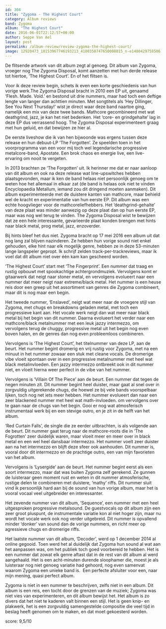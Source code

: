 ```yaml
---
id: 304
title: "Zygoma - The Highest Court"
category: Album reviews
band: Zygoma
album: "The Highest Court"
date: 2016-06-01T22:12:57+00:00
author: Seppe Van Ael
layout: post
permalink: /album-review/review-zygoma-the-highest-court/
image: 12920473_10153967746193213_4100350747650008015_n-e1480429758506.jpg
---
```

De flitsende artwork van dit album zegt al genoeg. Dit album van Zygoma, vroeger nog The Zygoma Disposal, komt aanzetten met hun derde release tot hiertoe, ‘The Highest Court’. En of het flitsen is.

Voor ik deze review begin, schets ik even een korte geschiedenis van hun vorige werk.The Zygoma Disposal bracht in 2010 een EP uit, genaamd ‘Flesh. Made. Void.’ en bestond uit drie nummers, maar had toch een deftige lengte van langer dan achttien minuten. Met songtitels als ‘Hey Dillinger, See You Next Thursday!’ wist je direct waar deze band naartoe ging, namelijk een mix van deze twee bands. Mathcore gecombineerd met wat deathgrind, jazz, je kan het niet bedenken. Het ‘core- en grindgehalte’ lag in deze EP dus verrassend hoog. The Zygoma Disposal experimenteert graag met hun geluid, en dat bewijzen ze hier al.

De eerste liveshow die ik van hen bijwoonde was ergens tussen deze release en hun debuut-LP ‘The Forgotten’. Ze speelden toen in het voorprogramma van een voor mij toch wel legendarische progressive metalcore-band, Apostate. Een brok chaos en energie live, een live-ervaring om nooit te vergeten.

In 2013 brachten ze ‘The Forgotten’ uit. Ik herinner me dat er naar aanloop van dit album en ook na deze release wat line-upswitches hebben plaatsgevonden, maar ik ken de band helaas niet persoonlijk genoeg om te weten hoe het allemaal in elkaar zat (de band is helaas ook niet te vinden Encyclopaedia Metallum, iemand zou dit dringend moeten aanmaken). Dit album experimenteerde met de duistere kanten van mathcore, maar behield wel de kracht en experimentatie van hun eerste EP. Dit album was een echte hoogvlieger voor de mathcoreliefhebbers. Het ‘deathgrind-gehalte’ van deze plaat was minder aanwezig op deze plaat dan op hun eerste EP, maar was nog wel terug te vinden. The Zygoma Disposal wist te bewijzen dat ze een hele interessante, gevarieerde plaat konden brengen met hints naar black metal, prog metal, jazz, enzoverder.

Bij hints bleef het dus niet. Zygoma bracht op 17 mei 2016 een album uit dat nog lang zal blijven nazinderen. Ze hebben hun vorige sound niet enkel gehouden, elke hint naar elk mogelijk genre, hebben ze in deze 53-minuten lange langspeler gepropt. Ik schrijf zelden track-per-trackreviews, maar ik voel dat dit album niet over één kam kan gescheerd worden.

‘The Highest Court’ start met ‘The Fingerprint’. Een nummer dat traag en rustig opbouwt met spookachtige achtergrondmuziek. Vervolgens komt er gitaarwerk dat neigt naar stoner metal, en vervolgens evolueert naar een nummer dat meer neigt naar extreme/black metal. Het nummer is een heuse reis door een greep uit het assortiment van genres die Zygoma combineert, maar dit is nog maar een begin.

Het tweede nummer, ‘Enslaved’, neigt wat meer naar de vroegere stijl van Zygoma, met chugs en breakdowns geladen metal, met toch een progressieve kant aan. Het vocale werk neigt dan wat meer naar black metal bij het begin van dit nummer. Daarna evolueert het verder naar een mathcore/black metalnummer met een leuk jazzy intermezzo, om vervolgens terug de chuggy, progressive metal uit het begin nog even boven halen, en de genres dan nog even probleemloos combineren.

Vervolgens is ‘The Highest Court’, het titelnummer van deze LP, aan de beurt. Het nummer begint dromerig en vrij rustig voor Zygoma, met na een minuut in het nummer zowaar een stuk met cleane vocals. De dromerige vibe vloeit spontaan over in een progressive metalnummer met heel wat black metalinvloeden. Een jazzy intermezzo ontbreekt ook in dit nummer niet, en vloeit hierna weer perfect in de vibe van het nummer.

Vervolgens is ‘Villain Of The Piece’ aan de beurt. Een nummer dat tegen de negen minuten zit. Dit nummer begint heel duister, maar gaat al snel over in zorgvuldig uitgerekende chugs, die hoewel ze bij vele bands voorspelbaar lijken, toch nog net iets meer hebben. Het nummer evolueert dan naar een zeer blackened nummer met heel wat math-invloeden. om vervolgens over te gaan naar de chugs van het begin. Gooi er nog wat atmosferisch instrumentaal werk bij en een stevige outro, en je zit in de helft van het album.

‘Red Curtain Falls’, de single die ze eerder uitbrachten, is als volgende aan de beurt. Dit nummer gaat terug naar de mathcore-roots die in ‘The Fogrotten’ zeer duidelijk waren, maar vloeit meer en meer over in black metal en een wel heel dansbaar intermezzo. Het nummer voelt zeer duister aan na het intermezzo en blijft deze sfeer ook aanhouden. Dit nummer is, vooral door dit intermezzo en de prachtige outro, een van mijn favorieten van het album.

Vervolgens is ‘Lysergide’ aan de beurt. Het nummer begint eerst als een soort intermezzo, maar dat was buiten Zygoma zelf gerekend. Ze gunnen de luisteraar geen moment rust en weten in dit nummer atmosferische, rustige delen te combineren met duistere, ‘mathy’ riffs. Dit nummer sluit vind ik persoonlijk hard aan bij de sound van hun vorige album, maar het is vooral vocaal veel uitgebreider en interessanter.

Het zevende nummer van dit album, ‘Sequence’, een nummer met een heel uitgesproken progressive metalsound. De guestvocals op dit album zijn een zeer groot pluspunt, de instrumentale variatie kon al niet hoger zijn, maar nu wordt het vocale werk ook nog verder uitgebreid. Dit nummer is opvallend minder ‘donker’ van sound dan de vorige nummers, en richt meer op agressieve chugs en dromerige riffs.

Het laatste nummer van dit album, ‘Decoder’, werd op 1 december 2014 al online gegooid. Toen werd het al duidelijk dat Zygoma hun sound al wat aan het aanpassen was, om het publiek toch goed voorbereid te hebben. Het is een nummer dat zowat elk genre aftast dat in de rest van dit album al werd aangehaald. Het is een acht-minuten durende sloophamer die, moest je als luisteraar nog niet genoeg variatie had gehoord, nog even samenvat waarom Zygoma een unieke band is.  Een perfecte afsluiter voor een, naar mijn mening, quasi perfect album.

Zygoma is niet in een nummer te beschrijven, zelfs niet in een album. Dit album is een reis, een tocht door de grenzen van de muziek; Zygoma was niet vies van experimenteren, en dit album bewijst het. Het album is zo divers dat het niet te kaderen valt binnen een stijl. Het is geen knip- en plakwerk, het is een zorgvuldig samengestelde compositie die veel tijd in beslag heeft genomen om te maken, en dat moet gekoesterd worden.

score: 9,5/10
